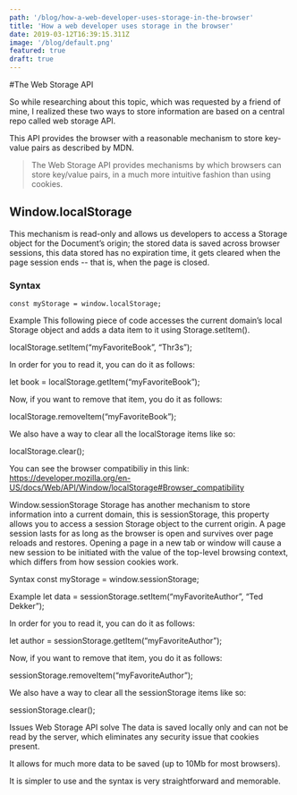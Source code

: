 ```yaml
---
path: '/blog/how-a-web-developer-uses-storage-in-the-browser'
title: 'How a web developer uses storage in the browser'
date: 2019-03-12T16:39:15.311Z
image: '/blog/default.png'
featured: true
draft: true
---
```


#The Web Storage API

So while researching about this topic, which was requested by a friend of mine, I realized these two ways to store information are based on a central repo called web storage API.

This API provides the browser with a reasonable mechanism to store key-value pairs as described by MDN.

> The Web Storage API provides mechanisms by which browsers can store key/value pairs, in a much more intuitive fashion than using cookies.

## Window.localStorage

This mechanism is read-only and allows us developers to access a Storage object for the Document’s origin; the stored data is saved across browser sessions, this data stored has no expiration time, it gets cleared when the page session ends -- that is, when the page is closed.

### Syntax
```
const myStorage = window.localStorage;
```

Example
This following piece of code accesses the current domain’s local Storage object and adds a data item to it using Storage.setItem().

localStorage.setItem(“myFavoriteBook”, “Thr3s”);

In order for you to read it, you can do it as follows:

let book = localStorage.getItem(“myFavoriteBook”);

Now, if you want to remove that item, you do it as follows:

localStorage.removeItem(“myFavoriteBook”);

We also have a way to clear all the localStorage items like so:

localStorage.clear();

You can see the browser compatibiliy in this link: https://developer.mozilla.org/en-US/docs/Web/API/Window/localStorage#Browser_compatibility

Window.sessionStorage
Storage has another mechanism to store information into a current domain, this is sessionStorage, this property allows you to access a session Storage object to the current origin. A page session lasts for as long as the browser is open and survives over page reloads and restores. Opening a page in a new tab or window will cause a new session to be initiated with the value of the top-level browsing context, which differs from how session cookies work.

Syntax
const myStorage = window.sessionStorage;


Example
let data = sessionStorage.setItem(“myFavoriteAuthor”, “Ted Dekker”);

In order for you to read it, you can do it as follows:

let author = sessionStorage.getItem(“myFavoriteAuthor”);

Now, if you want to remove that item, you do it as follows:

sessionStorage.removeItem(“myFavoriteAuthor”);

We also have a way to clear all the sessionStorage items like so:

sessionStorage.clear();

Issues Web Storage API solve
The data is saved locally only and can not be read by the server, which eliminates any security issue that cookies present.

It allows for much more data to be saved (up to 10Mb for most browsers).

It is simpler to use and the syntax is very straightforward and memorable.